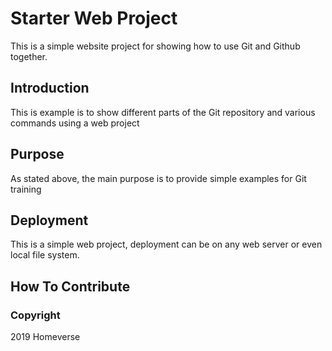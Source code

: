 # Starter Web Project

This is a simple website project for
showing how to use Git and Github together.

## Introduction

This is example is to show different parts
of the Git repository and various commands
using a web project

## Purpose

As stated above, the main purpose is to
provide simple examples for Git training

## Deployment

This is a simple web project, deployment
can be on any web server or even local
file system.

## How To Contribute

### Copyright

2019 Homeverse
